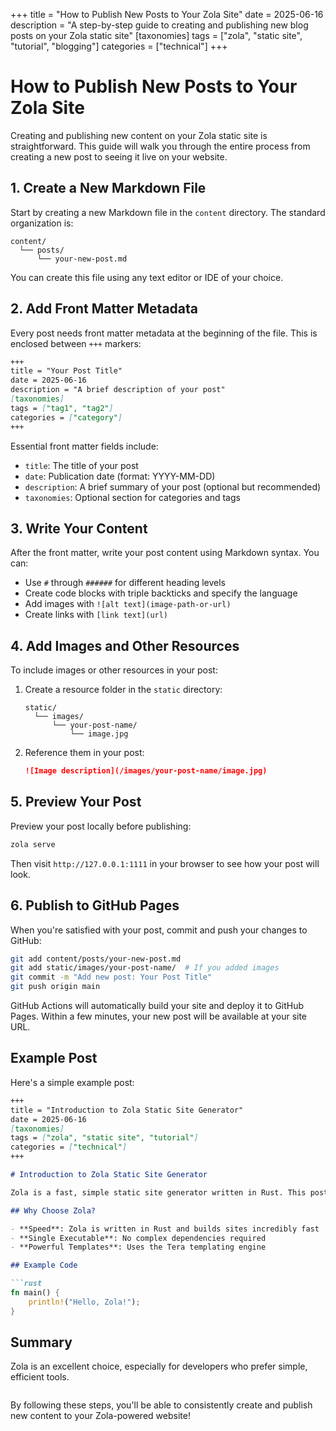 +++
title = "How to Publish New Posts to Your Zola Site"
date = 2025-06-16
description = "A step-by-step guide to creating and publishing new blog posts on your Zola static site"
[taxonomies]
tags = ["zola", "static site", "tutorial", "blogging"]
categories = ["technical"]
+++

# How to Publish New Posts to Your Zola Site

Creating and publishing new content on your Zola static site is straightforward. This guide will walk you through the entire process from creating a new post to seeing it live on your website.

## 1. Create a New Markdown File

Start by creating a new Markdown file in the `content` directory. The standard organization is:

```
content/
  └── posts/
      └── your-new-post.md
```

You can create this file using any text editor or IDE of your choice.

## 2. Add Front Matter Metadata

Every post needs front matter metadata at the beginning of the file. This is enclosed between `+++` markers:

```markdown
+++
title = "Your Post Title"
date = 2025-06-16
description = "A brief description of your post"
[taxonomies]
tags = ["tag1", "tag2"]
categories = ["category"]
+++
```

Essential front matter fields include:
- `title`: The title of your post
- `date`: Publication date (format: YYYY-MM-DD)
- `description`: A brief summary of your post (optional but recommended)
- `taxonomies`: Optional section for categories and tags

## 3. Write Your Content

After the front matter, write your post content using Markdown syntax. You can:
- Use `#` through `######` for different heading levels
- Create code blocks with triple backticks and specify the language
- Add images with `![alt text](image-path-or-url)`
- Create links with `[link text](url)`

## 4. Add Images and Other Resources

To include images or other resources in your post:

1. Create a resource folder in the `static` directory:
   ```
   static/
     └── images/
         └── your-post-name/
             └── image.jpg
   ```

2. Reference them in your post:
   ```markdown
   ![Image description](/images/your-post-name/image.jpg)
   ```

## 5. Preview Your Post

Preview your post locally before publishing:

```bash
zola serve
```

Then visit `http://127.0.0.1:1111` in your browser to see how your post will look.

## 6. Publish to GitHub Pages

When you're satisfied with your post, commit and push your changes to GitHub:

```bash
git add content/posts/your-new-post.md
git add static/images/your-post-name/  # If you added images
git commit -m "Add new post: Your Post Title"
git push origin main
```

GitHub Actions will automatically build your site and deploy it to GitHub Pages. Within a few minutes, your new post will be available at your site URL.

## Example Post

Here's a simple example post:

```markdown
+++
title = "Introduction to Zola Static Site Generator"
date = 2025-06-16
[taxonomies]
tags = ["zola", "static site", "tutorial"]
categories = ["technical"]
+++

# Introduction to Zola Static Site Generator

Zola is a fast, simple static site generator written in Rust. This post will introduce how to create and maintain a personal blog website using Zola.

## Why Choose Zola?

- **Speed**: Zola is written in Rust and builds sites incredibly fast
- **Single Executable**: No complex dependencies required
- **Powerful Templates**: Uses the Tera templating engine

## Example Code

```rust
fn main() {
    println!("Hello, Zola!");
}
```

## Summary

Zola is an excellent choice, especially for developers who prefer simple, efficient tools.
```
```

By following these steps, you'll be able to consistently create and publish new content to your Zola-powered website!
